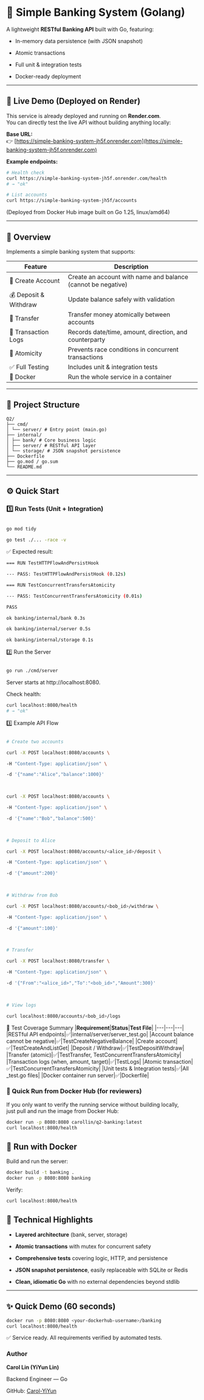 # 🏦 Simple Banking System (Golang)

  

A lightweight **RESTful Banking API** built with Go, featuring:

- In-memory data persistence (with JSON snapshot)

- Atomic transactions

- Full unit & integration tests

- Docker-ready deployment
  
---

## 🚀 Live Demo (Deployed on Render)

This service is already deployed and running on **Render.com**.  
You can directly test the live API without building anything locally:

**Base URL:**  
👉 [https://simple-banking-system-jh5f.onrender.com](https://simple-banking-system-jh5f.onrender.com)

**Example endpoints:**
```bash
# Health check
curl https://simple-banking-system-jh5f.onrender.com/health
# → "ok"

# List accounts
curl https://simple-banking-system-jh5f/accounts
```
(Deployed from Docker Hub image built on Go 1.25, linux/amd64)

---

## 📘 Overview

Implements a simple banking system that supports:


| Feature | Description |
|----------|--------------|
| 🧾 Create Account | Create an account with name and balance (cannot be negative) |
| 💰 Deposit & Withdraw | Update balance safely with validation |
| 🔁 Transfer | Transfer money atomically between accounts |
| 📜 Transaction Logs | Records date/time, amount, direction, and counterparty |
| 🧩 Atomicity | Prevents race conditions in concurrent transactions |
| ✅ Full Testing | Includes unit & integration tests |
| 🐳 Docker | Run the whole service in a container |

---

## 🧱 Project Structure
```
Q2/
├── cmd/
│ └── server/ # Entry point (main.go)
├── internal/
│ ├── bank/ # Core business logic
│ ├── server/ # RESTful API layer
│ └── storage/ # JSON snapshot persistence
├── Dockerfile
├── go.mod / go.sum
└── README.md
```

---

## ⚙️ Quick Start

### 1️⃣ Run Tests (Unit + Integration)

```bash

go mod tidy

go test ./... -race -v
```

✅ Expected result:
```bash
=== RUN TestHTTPFlowAndPersistHook

--- PASS: TestHTTPFlowAndPersistHook (0.12s)

=== RUN TestConcurrentTransfersAtomicity

--- PASS: TestConcurrentTransfersAtomicity (0.01s)

PASS

ok banking/internal/bank 0.3s

ok banking/internal/server 0.5s

ok banking/internal/storage 0.1s
```
  
2️⃣ Run the Server

```bash

go run ./cmd/server

```

Server starts at http://localhost:8080.
  

Check health:

```bash
curl localhost:8080/health
# → "ok"
```


3️⃣ Example API Flow

```bash

# Create two accounts

curl -X POST localhost:8080/accounts \

-H "Content-Type: application/json" \

-d '{"name":"Alice","balance":1000}'

  

curl -X POST localhost:8080/accounts \

-H "Content-Type: application/json" \

-d '{"name":"Bob","balance":500}'

  

# Deposit to Alice

curl -X POST localhost:8080/accounts/<alice_id>/deposit \

-H "Content-Type: application/json" \

-d '{"amount":200}'

  

# Withdraw from Bob

curl -X POST localhost:8080/accounts/<bob_id>/withdraw \

-H "Content-Type: application/json" \

-d '{"amount":100}'

  

# Transfer

curl -X POST localhost:8080/transfer \

-H "Content-Type: application/json" \

-d '{"From":"<alice_id>","To":"<bob_id>","Amount":300}'

  

# View logs

curl localhost:8080/accounts/<bob_id>/logs

```

  

🧪 Test Coverage Summary
|**Requirement**|**Status**|**Test File**|
|---|---|---|
|RESTful API endpoints|✅|internal/server/server_test.go|
|Account balance cannot be negative|✅|TestCreateNegativeBalance|
|Create account|✅|TestCreateAndListGet|
|Deposit / Withdraw|✅|TestDepositWithdraw|
|Transfer (atomic)|✅|TestTransfer, TestConcurrentTransfersAtomicity|
|Transaction logs (when, amount, target)|✅|TestLogs|
|Atomic transaction|✅|TestConcurrentTransfersAtomicity|
|Unit tests & Integration tests|✅|All _test.go files|
|Docker container run server|✅|Dockerfile|


### 🚀 Quick Run from Docker Hub (for reviewers)

If you only want to verify the running service without building locally,  
just pull and run the image from Docker Hub:

```bash
docker run -p 8080:8080 carollin/q2-banking:latest
curl localhost:8080/health
```

## **🐳 Run with Docker**

Build and run the server:
```bash
docker build -t banking .
docker run -p 8080:8080 banking
```

Verify:
```bash
curl localhost:8080/health
```

## **🧠 Technical Highlights**

- **Layered architecture** (bank, server, storage)
    
- **Atomic transactions** with mutex for concurrent safety
    
- **Comprehensive tests** covering logic, HTTP, and persistence
    
- **JSON snapshot persistence**, easily replaceable with SQLite or Redis
    
- **Clean, idiomatic Go** with no external dependencies beyond stdlib
    

---

## **✨ Quick Demo (60 seconds)**
```bash
docker run -p 8080:8080 <your-dockerhub-username>/banking
curl localhost:8080/health
```
✅ Service ready. All requirements verified by automated tests.


### **Author**

  

**Carol Lin (YiYun Lin)**

Backend Engineer — Go

GitHub: [Carol-YiYun](https://github.com/Carol-YiYun)
